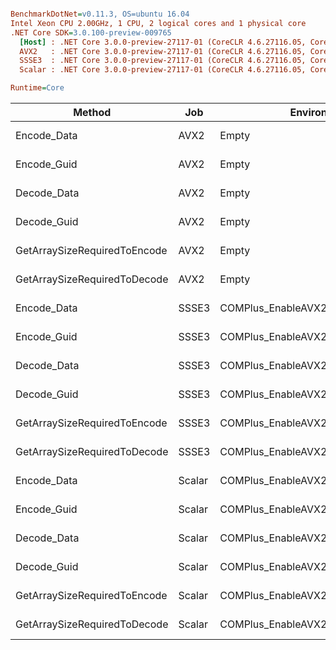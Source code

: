 ``` ini

BenchmarkDotNet=v0.11.3, OS=ubuntu 16.04
Intel Xeon CPU 2.00GHz, 1 CPU, 2 logical cores and 1 physical core
.NET Core SDK=3.0.100-preview-009765
  [Host] : .NET Core 3.0.0-preview-27117-01 (CoreCLR 4.6.27116.05, CoreFX 4.7.18.56608), 64bit RyuJIT
  AVX2   : .NET Core 3.0.0-preview-27117-01 (CoreCLR 4.6.27116.05, CoreFX 4.7.18.56608), 64bit RyuJIT
  SSSE3  : .NET Core 3.0.0-preview-27117-01 (CoreCLR 4.6.27116.05, CoreFX 4.7.18.56608), 64bit RyuJIT
  Scalar : .NET Core 3.0.0-preview-27117-01 (CoreCLR 4.6.27116.05, CoreFX 4.7.18.56608), 64bit RyuJIT

Runtime=Core  

```
|                       Method |    Job |                       EnvironmentVariables |          Mean |      Error |     StdDev |        Median |
|----------------------------- |------- |------------------------------------------- |--------------:|-----------:|-----------:|--------------:|
|                  Encode_Data |   AVX2 |                                      Empty |   394.5091 ns | 13.1254 ns | 38.4944 ns |   384.2983 ns |
|                  Encode_Guid |   AVX2 |                                      Empty |   100.8085 ns |  1.5477 ns |  1.3720 ns |   100.8078 ns |
|                  Decode_Data |   AVX2 |                                      Empty |   314.8039 ns |  6.4383 ns | 13.5805 ns |   314.3586 ns |
|                  Decode_Guid |   AVX2 |                                      Empty |    70.6434 ns |  1.2812 ns |  1.1985 ns |    71.0590 ns |
| GetArraySizeRequiredToEncode |   AVX2 |                                      Empty |     0.9639 ns |  0.3771 ns |  0.7871 ns |     0.5216 ns |
| GetArraySizeRequiredToDecode |   AVX2 |                                      Empty |    12.3219 ns |  0.0856 ns |  0.0801 ns |    12.2913 ns |
|                  Encode_Data |  SSSE3 |                       COMPlus_EnableAVX2=0 |   424.3073 ns |  8.6030 ns | 23.8389 ns |   424.6142 ns |
|                  Encode_Guid |  SSSE3 |                       COMPlus_EnableAVX2=0 |   103.5616 ns |  2.2008 ns |  2.2601 ns |   104.8407 ns |
|                  Decode_Data |  SSSE3 |                       COMPlus_EnableAVX2=0 |   324.9873 ns |  5.8966 ns |  5.5156 ns |   325.9970 ns |
|                  Decode_Guid |  SSSE3 |                       COMPlus_EnableAVX2=0 |    70.3384 ns |  1.0169 ns |  0.9512 ns |    70.5477 ns |
| GetArraySizeRequiredToEncode |  SSSE3 |                       COMPlus_EnableAVX2=0 |     1.6589 ns |  0.1223 ns |  0.1084 ns |     1.6808 ns |
| GetArraySizeRequiredToDecode |  SSSE3 |                       COMPlus_EnableAVX2=0 |    11.0733 ns |  0.0861 ns |  0.0805 ns |    11.0406 ns |
|                  Encode_Data | Scalar | COMPlus_EnableAVX2=0,COMPlus_EnableSSSE3=0 | 1,088.7753 ns | 20.5433 ns | 18.2111 ns | 1,093.6047 ns |
|                  Encode_Guid | Scalar | COMPlus_EnableAVX2=0,COMPlus_EnableSSSE3=0 |   100.1396 ns |  0.4920 ns |  0.4602 ns |   100.2871 ns |
|                  Decode_Data | Scalar | COMPlus_EnableAVX2=0,COMPlus_EnableSSSE3=0 |   870.5556 ns | 12.6404 ns | 10.5553 ns |   869.7844 ns |
|                  Decode_Guid | Scalar | COMPlus_EnableAVX2=0,COMPlus_EnableSSSE3=0 |    82.4976 ns |  0.8588 ns |  0.8033 ns |    82.7266 ns |
| GetArraySizeRequiredToEncode | Scalar | COMPlus_EnableAVX2=0,COMPlus_EnableSSSE3=0 |     1.9484 ns |  0.0604 ns |  0.0565 ns |     1.9595 ns |
| GetArraySizeRequiredToDecode | Scalar | COMPlus_EnableAVX2=0,COMPlus_EnableSSSE3=0 |    11.2192 ns |  0.0683 ns |  0.0639 ns |    11.2108 ns |
